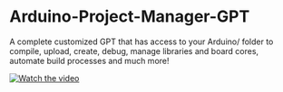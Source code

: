 # Arduino-Project-Manager-GPT
A complete customized GPT that has access to your Arduino/ folder to compile, upload, create, debug, manage libraries and board cores, automate build processes and much more!

[![Watch the video](thumbnail.jpg)](https://www.youtube.com/watch?v=Hhlq1Eq2puk)
